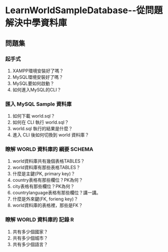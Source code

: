 # LearnWorldSampleDatabase--從問題解決中學**資料庫**
## 問題集

### 起手式
1. XAMPP環境安裝好了嗎？
2. MySQL環境安裝好了嗎？
3. MySQL要如何啟動？
4. 如何進入MySQL的CLI？

### 匯入 MySQL Sample 資料庫
1. 如何下載 world.sql？
2. 如何在 CLI 執行 world.sql？
3. world.sql 執行的結果是什麼？
4. 進入 CLI 後如何切換到 world 資料庫？

### 瞭解 WORLD 資料庫的 綱要 SCHEMA
1. world資料庫共有幾個表格TABLES？
2. world資料庫有那些表格TABLES？
3. 什麼是主鍵(PK, primary key)？
4. country表格有那些欄位？PK為何？
5. city表格有那些欄位？PK為何？
6. countrylanguage表格有那些欄位？講一講。
7. 什麼是外來鍵(FK, forieng key)？
8. world資料庫的表格裡，那些是FK？

### 瞭解 WORLD 資料庫的 記錄 R
1. 共有多少個國家？
2. 共有多少個城市？
3. 共有多少個語言？
